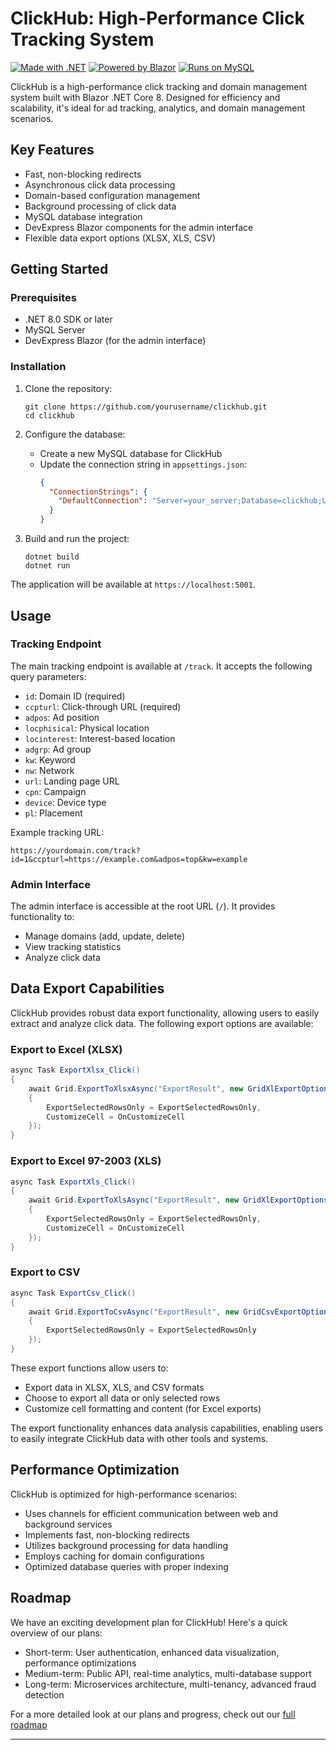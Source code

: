 # ClickHub: High-Performance Click Tracking System

[![Made with .NET](https://img.shields.io/badge/Made%20with-.NET-512BD4?style=flat-square&logo=.net)](https://dotnet.microsoft.com/)
[![Powered by Blazor](https://img.shields.io/badge/Powered%20by-Blazor-512BD4?style=flat-square&logo=blazor)](https://dotnet.microsoft.com/apps/aspnet/web-apps/blazor)
[![Runs on MySQL](https://img.shields.io/badge/Runs%20on-MySQL-4479A1?style=flat-square&logo=mysql)](https://www.mysql.com/)

ClickHub is a high-performance click tracking and domain management system built with Blazor .NET Core 8. Designed for efficiency and scalability, it's ideal for ad tracking, analytics, and domain management scenarios.

## Key Features

- Fast, non-blocking redirects
- Asynchronous click data processing
- Domain-based configuration management
- Background processing of click data
- MySQL database integration
- DevExpress Blazor components for the admin interface
- Flexible data export options (XLSX, XLS, CSV)

## Getting Started

### Prerequisites

- .NET 8.0 SDK or later
- MySQL Server
- DevExpress Blazor (for the admin interface)

### Installation

1. Clone the repository:
   ```
   git clone https://github.com/yourusername/clickhub.git
   cd clickhub
   ```

2. Configure the database:
   - Create a new MySQL database for ClickHub
   - Update the connection string in `appsettings.json`:
     ```json
     {
       "ConnectionStrings": {
         "DefaultConnection": "Server=your_server;Database=clickhub;Uid=your_username;Pwd=your_password;"
       }
     }
     ```

3. Build and run the project:
   ```
   dotnet build
   dotnet run
   ```

The application will be available at `https://localhost:5001`.

## Usage

### Tracking Endpoint

The main tracking endpoint is available at `/track`. It accepts the following query parameters:

- `id`: Domain ID (required)
- `ccpturl`: Click-through URL (required)
- `adpos`: Ad position
- `locphisical`: Physical location
- `locinterest`: Interest-based location
- `adgrp`: Ad group
- `kw`: Keyword
- `nw`: Network
- `url`: Landing page URL
- `cpn`: Campaign
- `device`: Device type
- `pl`: Placement

Example tracking URL:
```
https://yourdomain.com/track?id=1&ccpturl=https://example.com&adpos=top&kw=example
```

### Admin Interface

The admin interface is accessible at the root URL (`/`). It provides functionality to:

- Manage domains (add, update, delete)
- View tracking statistics
- Analyze click data

## Data Export Capabilities

ClickHub provides robust data export functionality, allowing users to easily extract and analyze click data. The following export options are available:

### Export to Excel (XLSX)

```csharp
async Task ExportXlsx_Click()
{
    await Grid.ExportToXlsxAsync("ExportResult", new GridXlExportOptions()
    {
        ExportSelectedRowsOnly = ExportSelectedRowsOnly,
        CustomizeCell = OnCustomizeCell
    });
}
```

### Export to Excel 97-2003 (XLS)

```csharp
async Task ExportXls_Click()
{
    await Grid.ExportToXlsAsync("ExportResult", new GridXlExportOptions()
    {
        ExportSelectedRowsOnly = ExportSelectedRowsOnly,
        CustomizeCell = OnCustomizeCell
    });
}
```

### Export to CSV

```csharp
async Task ExportCsv_Click()
{
    await Grid.ExportToCsvAsync("ExportResult", new GridCsvExportOptions()
    {
        ExportSelectedRowsOnly = ExportSelectedRowsOnly
    });
}
```

These export functions allow users to:
- Export data in XLSX, XLS, and CSV formats
- Choose to export all data or only selected rows
- Customize cell formatting and content (for Excel exports)

The export functionality enhances data analysis capabilities, enabling users to easily integrate ClickHub data with other tools and systems.

## Performance Optimization

ClickHub is optimized for high-performance scenarios:

- Uses channels for efficient communication between web and background services
- Implements fast, non-blocking redirects
- Utilizes background processing for data handling
- Employs caching for domain configurations
- Optimized database queries with proper indexing

## Roadmap

We have an exciting development plan for ClickHub! Here's a quick overview of our plans:

- Short-term: User authentication, enhanced data visualization, performance optimizations
- Medium-term: Public API, real-time analytics, multi-database support
- Long-term: Microservices architecture, multi-tenancy, advanced fraud detection

For a more detailed look at our plans and progress, check out our [full roadmap](ROADMAP.md)



---
